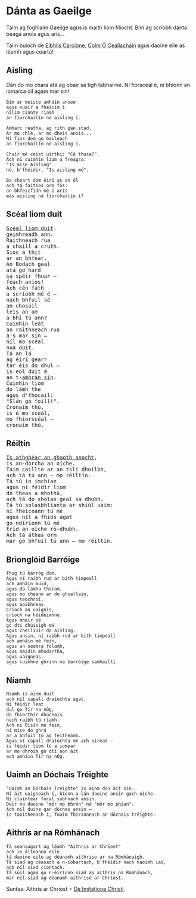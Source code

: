 # Dánta as Gaeilge

<div id="generated-toc"> </div>

Táim ag foghlaim Gaeilge agus is maith liom filíocht. Bím ag scríobh dánta beaga anois agus arís...

Táim buíoch de [Eibhlís Carcione](https://eibhliscarcione.com/), [Colm Ó Ceallacháin](https://leabharbreac.com/en/product-category/colm-o-ceallachain-en/)
agus daoine eile as léamh agus ceartú!

<h2 id="aisling">Aisling</h2>

Dán do mo chara atá ag obair sa tigh tabhairne. Ní fíorscéal é, ní bhíonn an iomarca óil agam mar sin! 

```
Bím ar meisce amháin anseo
agus nuair a fheicim í 
nílim cinnte riamh
an fíorchailín nó aisling í.

Amharc reatha, ag rith gan stad.
Ar mo chlé, ar mo dheis anois...
Ní fios dom go baileach
an fíorchailín nó aisling í.

Chuir mé ceist uirthi: "Cé thusa?".
Ach ní cuimhin liom a freagra:            
"Is mise Aisling"    
nó, b'fhéidir, "Is aisling mé".

Ba cheart dom éirí as an ól        
ach tá faitíos orm fós:
an bhfeicfidh mé í arís
más aisling ná fíorchailín í?
```

<h2 id="sceal-liom-duit">Scéal liom duit</h2>

<pre>
<a href="https://wikisource.org/wiki/Sc%C3%A9l_Lem_D%C3%BAib">Scéal liom duit</a>:
geimhreadh ann.
Raithneach rua
a chaill a cruth.
Sioc a thit
ar an bhféar.
An Bodach geal
atá go hard
sa spéir fhuar —
féach aníos!
Ach cén fáth
a scríobh mé é —
nach bhfuil sé
an-chosúil
leis an am
a bhí tú ann?
Cuimhin leat
an raithneach rua
a&#39;s mar sin —
níl mo scéal
nua duit.
Tá an lá
ag éirí gearr
tar éis do dhul —
is eol duit é
an t-<abbr title="since you've gone away, the nights grow long — Autumn Leaves by Joseph Kosma">amhrán sin</abbr>.
Cuimhin liom
do lámh the
agus d'fhocail:
"Slán go foill!".
Cronaím thú,
is é mo sceál,
mo fhiorscéal —
cronaím thú.
</pre>

<h2 id="reiltin">Réiltín</h2>

<pre>
<a href="https://en.wikipedia.org/wiki/Is_acher_in_ga%C3%ADth_in-nocht">Is athghéar an ghaoth anocht</a>,
is an-dorcha an oíche.
Táim caillte ar an tslí dhoilbh,
ach tá tú ann — mo réiltín.
Tá tú in imchian
agus ní féidir liom
do theas a mhothú,
ach tá do sholas geal sa dhubh.
Tá tú solasbhlianta ar shiúl uaim:
ní fheiceann tú mé
agus níl a fhios agat
go ndíríonn tú mé
tríd an oíche ró-dhubh.
Ach tá áthas orm
mar go bhfuil tú ann — mo réiltín.
</pre>

<h2 id="briongloid-barroige">Brionglóid Barróige</h2>

```
Thug tú barróg dom.
Agus ní raibh rud ar bith timpeall
ach amháin muid,
agus do lámha tharam,
agus mo cheann ar do ghuallain,
agus teochroí,
agus aoibhneas.
Críoch an uaignis,
críoch na héideimhne.
Agus mhair sé
go dtí dhúisigh mé
agus cheiliúir do aisling.
Agus ansin, ní raibh rud ar bith timpeall
ach amháin mé fein,
agus an seomra folamh,
agus maidin mhodartha,
agus uaigneas,
agus cuimhne ghrinn na barróige samhailtí.
```

<h2 id="niamh">Niamh</h2>

```
Niamh is ainm duit
ach níl capall draíochta agat.
Ní féidir leat
dul go Tír na nÓg,
do fhiorthír dhúchais
nach raibh tú riamh.
Ach ní Oisín mé fein,
ní mise do ghrá
ar a bhfuil tú ag feitheamh.
Agus ní capall draíochta mé ach oiread —
is féidir liom tú a iompar
ar mo dhroim go dtí aon áit
ach amháin Tír na nÓg.
```

<h2 id="uaimh-an-dochais-treighte">Uaimh an Dóchais Tréighte</h2>

```
"Uaimh an Dóchais Tréighte" is ainm don áit sin.
Ní áit uaigneach í, bíonn a lán daoine ansin gach oíche.
Ní cluintear focal subhnach ansin.
Deir na daoine "mór mo bhrón" nó "mór mo phian".
Ach níl duine gan dóchas ansin —
is taoithenach í, fuaim fhírinneach an dóchais tréighte.
```

<h2 id="aithris-ar-na-romhanaigh">Aithris ar na Rómhánach</h2>

```
Tá seansagart ag léamh "Aithris ar Chríost"
ach in áiteanna eile
tá daoine eile ag déanamh aithrise ar na Rómhánaigh.
Tá siad ag céasadh a n-íobartach, b'fhéidir nach naoimh iad,
ach níl siad ciontach.
Tá súil agam go n-éiríonn siad as aithris na Rómhánach,
mar níl siad ag déanamh aithrise ar Chríost.
```

Suntas: Aithris ar Chríost = [De Imitatione Christi](https://en.wikipedia.org/wiki/The_Imitation_of_Christ).

